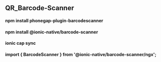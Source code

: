 ## QR_Barcode-Scanner

#### npm install phonegap-plugin-barcodescanner
#### npm install @ionic-native/barcode-scanner
#### ionic cap sync
#### import { BarcodeScanner } from '@ionic-native/barcode-scanner/ngx';
